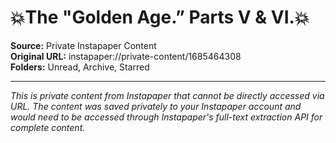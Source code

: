 # 💥The "Golden Age.” Parts V & VI.💥

**Source:** Private Instapaper Content  
**Original URL:** instapaper://private-content/1685464308  
**Folders:** Unread, Archive, Starred  

---

*This is private content from Instapaper that cannot be directly accessed via URL. The content was saved privately to your Instapaper account and would need to be accessed through Instapaper's full-text extraction API for complete content.*